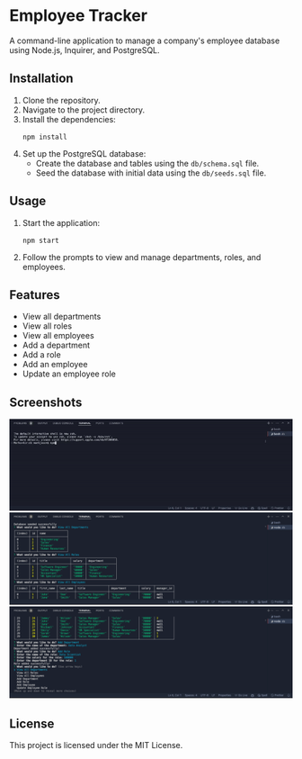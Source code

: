 # Employee Tracker

A command-line application to manage a company's employee database using Node.js, Inquirer, and PostgreSQL.

## Installation

1. Clone the repository.
2. Navigate to the project directory.
3. Install the dependencies:
    ```
    npm install
    ```
4. Set up the PostgreSQL database:
    - Create the database and tables using the `db/schema.sql` file.
    - Seed the database with initial data using the `db/seeds.sql` file.

## Usage

1. Start the application:
    ```
    npm start
    ```
2. Follow the prompts to view and manage departments, roles, and employees.

## Features

- View all departments
- View all roles
- View all employees
- Add a department
- Add a role
- Add an employee
- Update an employee role

## Screenshots
![run through](assets/img/gif.gif)
![screenshot1](assets/img/shot1.png)
![screenshot2](assets/img/shot2.png)


## License

This project is licensed under the MIT License.
